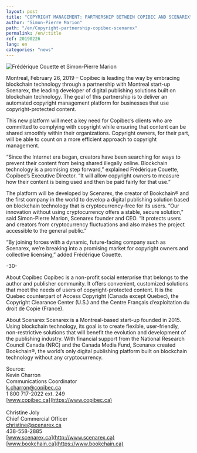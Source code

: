 ```yaml
---
layout: post
title: "COPYRIGHT MANAGEMENT: PARTNERSHIP BETWEEN COPIBEC AND SCENAREX"
author: "Simon-Pierre Marion"
path: "/en/Copyright-partnership-copibec-scenarex"
permalink: /en/:title
ref: 20190226
lang: en
categories: "news"
---
```


<img src="/Communique_Scenarex_KC_1021x540.png" alt="Frédérique Couette et Simon-Pierre Marion">

Montreal, February 26, 2019 – Copibec is leading the way by embracing blockchain technology through a partnership with Montreal start-up Scenarex, the leading developer of digital publishing solutions built on blockchain technology. The goal of this partnership is to deliver an automated copyright management platform for businesses that use copyright-protected content.

This new platform will meet a key need for Copibec’s clients who are committed to complying with copyright while ensuring that content can be shared smoothly within their organizations. Copyright owners, for their part, will be able to count on a more efficient approach to copyright management.

“Since the Internet era began, creators have been searching for ways to prevent their content from being shared illegally online. Blockchain technology is a promising step forward,” explained Frédérique Couette, Copibec’s Executive Director. “It will allow copyright owners to measure how their content is being used and then be paid fairly for that use.”

The platform will be developed by Scenarex, the creator of Bookchain® and the first company in the world to develop a digital publishing solution based on blockchain technology that is cryptocurrency-free for its users. “Our innovation without using cryptocurrency offers a stable, secure solution,” said Simon-Pierre Marion, Scenarex founder and CEO. “It protects users and creators from cryptocurrency fluctuations and also makes the project accessible to the general public.”

“By joining forces with a dynamic, future-facing company such as Scenarex, we’re breaking into a promising market for copyright owners and collective licensing,” added Frédérique Couette.

-30-

About Copibec
Copibec is a non-profit social enterprise that belongs to the author and publisher community. It offers convenient, customized solutions that meet the needs of users of copyright-protected content. It is the Quebec counterpart of Access Copyright (Canada except Quebec), the Copyright Clearance Center (U.S.) and the Centre Français d’exploitation du droit de Copie (France).

About Scenarex
Scenarex is a Montreal-based start-up founded in 2015. Using blockchain technology, its goal is to create flexible, user-friendly, non-restrictive solutions that will benefit the evolution and development of the publishing industry. With financial support from the National Research Council Canada (NRC) and the Canada Media Fund, Scenarex created Bookchain®, the world’s only digital publishing platform built on blockchain technology without any cryptocurrency.

Source:
<br>Kevin Charron
<br>Communications Coordinator
<br><a href="mailto:k.charron@copibec.ca">k.charron@copibec.ca</a>
<br>1 800 717-2022 ext. 249
<br>[www.copibec.ca](https://www.copibec.ca)
<br>
<br>Christine Joly
<br>Chief Commercial Officer
<br><a href="mailto:christine@scenarex.ca">christine@scenarex.ca</a>
<br>438-558-2885
<br>[www.scenarex.ca](http://www.scenarex.ca)
<br>[www.bookchain.ca](https://www.bookchain.ca)
